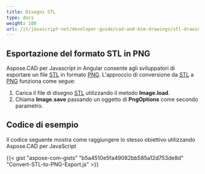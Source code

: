 ```yaml
---
title: Disegni STL
type: docs
weight: 100
url: /it/javascript-net/developer-guide/cad-and-bim-drawings/stl-drawings/
---
```


## **Esportazione del formato STL in PNG**

Aspose.CAD per Javascript in Angular consente agli sviluppatori di esportare un file [STL](https://docs.fileformat.com/cad/stl/) in formato [PNG](https://docs.fileformat.com/image/png/).
L'approccio di conversione da [STL](https://docs.fileformat.com/cad/stl/) a [PNG](https://docs.fileformat.com/image/png/) funziona come segue:

1. Carica il file di disegno [STL](https://docs.fileformat.com/cad/stl/) utilizzando il metodo **Image.load**.
1. Chiama **Image.save** passando un oggetto di **PngOptions** come secondo parametro.

## Codice di esempio

Il codice seguente mostra come raggiungere lo stesso obiettivo utilizzando Aspose.CAD per JavaScript

{{< gist "aspose-com-gists" "b5a4510e5fa49082bb585a12d753de8d" "Convert-STL-to-PNG-Export.js" >}}
